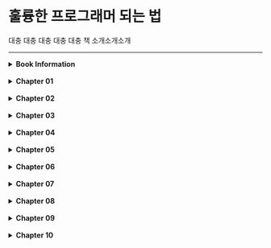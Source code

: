 # 훌륭한 프로그래머 되는 법

대충 대충 대충 대충 대충 책 소개소개소개
<hr>

<details>
<summary><strong>Book Information</strong></summary>


<img src = "/book_cover.jpeg" width="50%" height="50%">

<table style="text-align: center;">
    <thead>
    </thead>
    <tbody>
        <tr>         
            <td>제목</td>
            <td>훌륭한 프로그래머 되는 법</td>
        </tr>
        <tr>
            <td>저자</td>
            <td>피트 구들리프</td>
        </tr>
        <tr>
            <td>역자</td>
            <td>최원재, 강전희, 안재덕</td>
        </tr>
        <tr>
            <td>출판사</td>
            <td>한빛미디어</td>     
        </tr>
    </tbody>
</table>

</details>

<br>

<details>
<summary><strong>Chapter 01</strong></summary>
내용내용내용
</details>

<br>


<details>
<summary><strong>Chapter 02</strong></summary>
내용내용내용
</details>

<br>


<details>
<summary><strong>Chapter 03</strong></summary>
내용내용내용
</details>

<br>


<details>
<summary><strong>Chapter 04</strong></summary>
내용내용내용
</details>

<br>


<details>
<summary><strong>Chapter 05</strong></summary>
내용내용내용
</details>

<br>


<details>
<summary><strong>Chapter 06</strong></summary>
내용내용내용
</details>

<br>

<details>
<summary><strong>Chapter 07</strong></summary>
내용내용내용
</details>

<br>

<details>
<summary><strong>Chapter 08</strong></summary>
내용내용내용
</details>

<br>

<details>
<summary><strong>Chapter 09</strong></summary>
내용내용내용
</details>

<br>

<details>
<summary><strong>Chapter 10</strong></summary>
내용내용내용
</details>

<br>



